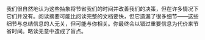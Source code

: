 我们很自然地认为这些抽象将节省我们的时间并改善我们的决策，但在许多情况下它们并没有。阅读摘要可能比阅读完整的文档要快，但它遗漏了很多细节——这些细节与总结信息的人无关，但可能与你相关。你最终会以错过重要信息为代价来节省时间。略读无意中造成了盲点。